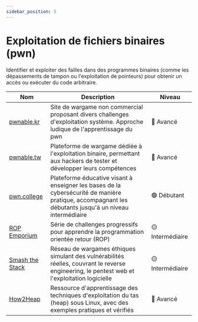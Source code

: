 ```yaml
---
sidebar_position: 5
---
```


# Exploitation de fichiers binaires (pwn)

Identifier et exploiter des failles dans des programmes binaires (comme les dépassements de tampon ou l'exploitation de pointeurs) pour obtenir un accès ou exécuter du code arbitraire.

| Nom | Description | Niveau |
|-----|-------------|---------|
| [pwnable.kr](https://pwnable.kr/) | Site de wargame non commercial proposant divers challenges d'exploitation système. Approche ludique de l'apprentissage du pwn | 🔴 Avancé |
| [pwnable.tw](https://pwnable.tw/) | Plateforme de wargame dédiée à l'exploitation binaire, permettant aux hackers de tester et développer leurs compétences | 🔴 Avancé |
| [pwn.college](https://pwn.college/) | Plateforme éducative visant à enseigner les bases de la cybersécurité de manière pratique, accompagnant les débutants jusqu'à un niveau intermédiaire | 🟢 Débutant |
| [ROP Emporium](https://ropemporium.com/) | Série de challenges progressifs pour apprendre la programmation orientée retour (ROP) | 🟡 Intermédiaire |
| [Smash the Stack](http://smashthestack.org/) | Réseau de wargames éthiques simulant des vulnérabilités réelles, couvrant le reverse engineering, le pentest web et l'exploitation logicielle | 🟡 Intermédiaire |
| [How2Heap](https://github.com/shellphish/how2heap) | Ressource d'apprentissage des techniques d'exploitation du tas (heap) sous Linux, avec des exemples pratiques et vérifiés | 🔴 Avancé |
